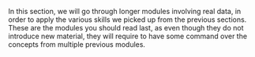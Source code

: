 In this section, we will go through longer modules involving real data, in order
to apply the various skills we picked up from the previous sections. These are
the modules you should read last, as even though they do not introduce new
material, they will require to have some command over the concepts from multiple
previous modules.